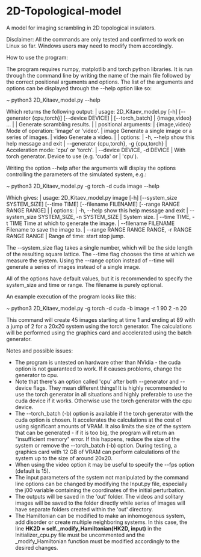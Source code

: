 # 2D-Topological-model
A model for imaging scrambling in 2D topological insulators.

Disclaimer: All the commands are only tested and confirmed to work on Linux so far. Windows users may need to modify them accordingly.

How to use the program:

The program requires numpy, matplotlib and torch python libraries. It is run through the command line by writing the name of the main file followed by the correct positional arguments and options. The list of the arguments and options  can be displayed through the --help option like so:
	
~	python3 2D_Kitaev_model.py --help
	
Which returns the following output:	
|	usage: 2D_Kitaev_model.py [-h] [--generator {cpu,torch}] [--device DEVICE]
|                         [--torch_batch]
|                         {image,video} ...
|
|	Generate scrambling results.
|
|	positional arguments:
|	  {image,video}         Mode of operation: 'image' or 'video'.
|	    image               Generate a single image or a series of images.
|	    video               Generate a video.
|
|	options:
|	  -h, --help            show this help message and exit
|	  --generator {cpu,torch}, -g {cpu,torch}
|		                Acceleration mode: 'cpu' or 'torch'.
|	  --device DEVICE, -d DEVICE
|		                With torch generator. Device to use (e.g. 'cuda' or
|		                'cpu').

	
Writing the option --help after the arguments will display the options controlling the parameters of the simulated system, e.g.:

~	python3 2D_Kitaev_model.py -g torch -d cuda image --help

Which gives:
|	usage: 2D_Kitaev_model.py image [-h] [--system_size SYSTEM_SIZE] [--time TIME] [--filename FILENAME] [--range RANGE RANGE RANGE]
|
|	options:
|	  -h, --help            show this help message and exit
|	  --system_size SYSTEM_SIZE, -n SYSTEM_SIZE
|		                System size.
|	  --time TIME, -t TIME  Time at which to generate the image.
|	  --filename FILENAME   Filename to save the image to.
|	  --range RANGE RANGE RANGE, -r RANGE RANGE RANGE
|		                Range of time: start stop jump.

The --system_size flag takes a single number, which will be the side length of the resulting square lattice.
The --time flag chooses the time at which we measure the system.
Using the --range option instead of --time will generate a series of images instead of a single image.

All of the options have default values, but it is recommended to specify the system_size and time or range. The filename is purely optional.

An example execution of the program looks like this:

~	python3 2D_Kitaev_model.py -g torch -d cuda -b image -r 1 90 2 -n 20

This command will create 45 images starting at time 1 and ending at 89 with a jump of 2 for a 20x20 system using the torch generator. The calculations will be performed using the graphics card and accelerated using the batch generator.


Notes and possible issues:
- The program is untested on hardware other than NVidia - the cuda option is not guaranteed to work. If it causes problems, change the generator to cpu.
- Note that there's an option called 'cpu' after both --generator and --device flags. They mean different things! It is highly recommended to use the torch generator in all situations and highly preferable to use the cuda device if it works. Otherwise use the torch generator with the cpu device.
- The --torch_batch (-b) option is available if the torch generator with the cuda option is chosen. It accelerates the calculations at the cost of using significant amounts of VRAM. It also limits the size of the system that can be generated - if it is too big, the program will return an "insufficient memory" error. If this happens, reduce the size of the system or remove the --torch_batch (-b) option. During testing, a graphics card with 12 GB of VRAM can perform calculations of the system up to the size of around 20x20.
- When using the video option it may be useful to specify the --fps option (default is 15).
- The input parameters of the system not manipulated by the command line options can be changed by modifying the Input.py file, especially the j00 variable containing the coordinates of the initial perturbation.
- The outputs will be saved in the 'out' folder. The videos and solitary images will be saved to the folder directly while series of images will have separate folders created within the 'out' directory.
- The Hamiltonian can be modified to make an inhomogenous system, add disorder or create multiple neighboring systems. In this case, the line 
**HK2D = self._modify_Hamiltonian(HK2D, input)**
in the Initializer_cpu.py file must be uncommented and the _modify_Hamiltonian function must be modified accordingly to the desired changes.
